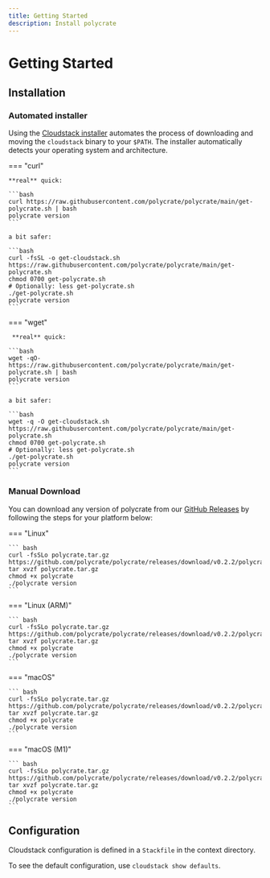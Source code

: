 ```yaml
---
title: Getting Started
description: Install polycrate
---
```


# Getting Started

## Installation

### Automated installer

Using the [Cloudstack installer](Installer.md) automates the process of downloading and moving the `cloudstack` binary to your `$PATH`. The installer automatically detects your operating system and architecture.

=== "curl"

    **real** quick:

    ```bash
    curl https://raw.githubusercontent.com/polycrate/polycrate/main/get-polycrate.sh | bash
    polycrate version
    ```

    a bit safer:

    ```bash
    curl -fsSL -o get-cloudstack.sh https://raw.githubusercontent.com/polycrate/polycrate/main/get-polycrate.sh
    chmod 0700 get-polycrate.sh
    # Optionally: less get-polycrate.sh
    ./get-polycrate.sh
    polycrate version
    ```

=== "wget"

     **real** quick:

    ```bash
    wget -qO- https://raw.githubusercontent.com/polycrate/polycrate/main/get-polycrate.sh | bash
    polycrate version
    ```

    a bit safer:

    ```bash
    wget -q -O get-cloudstack.sh https://raw.githubusercontent.com/polycrate/polycrate/main/get-polycrate.sh
    chmod 0700 get-polycrate.sh
    # Optionally: less get-polycrate.sh
    ./get-polycrate.sh
    polycrate version
    ```

### Manual Download

You can download any version of polycrate from our [GitHub Releases](https://github.com/polycrate/polycrate/releases) by following the steps for your platform below:

=== "Linux"

    ``` bash
    curl -fsSLo polycrate.tar.gz https://github.com/polycrate/polycrate/releases/download/v0.2.2/polycrate_0.2.2_linux_amd64.tar.gz
    tar xvzf polycrate.tar.gz
    chmod +x polycrate
    ./polycrate version
    ```

=== "Linux (ARM)"

    ``` bash
    curl -fsSLo polycrate.tar.gz https://github.com/polycrate/polycrate/releases/download/v0.2.2/polycrate_0.2.2_linux_arm64.tar.gz
    tar xvzf polycrate.tar.gz
    chmod +x polycrate
    ./polycrate version
    ```

=== "macOS"

    ``` bash
    curl -fsSLo polycrate.tar.gz https://github.com/polycrate/polycrate/releases/download/v0.2.2/polycrate_0.2.2_darwin_amd64.tar.gz
    tar xvzf polycrate.tar.gz
    chmod +x polycrate
    ./polycrate version
    ```

=== "macOS (M1)"

    ``` bash
    curl -fsSLo polycrate.tar.gz https://github.com/polycrate/polycrate/releases/download/v0.2.2/polycrate_0.2.2_darwin_amd64.tar.gz
    tar xvzf polycrate.tar.gz
    chmod +x polycrate
    ./polycrate version
    ```

## Configuration

Cloudstack configuration is defined in a `Stackfile` in the context directory.

To see the default configuration, use `cloudstack show defaults`.